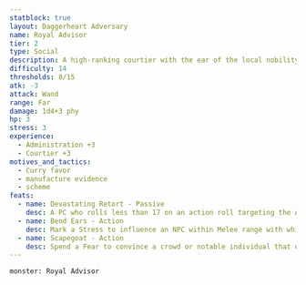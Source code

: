 ```yaml
---
statblock: true
layout: Daggerheart Adversary
name: Royal Advisor
tier: 2
type: Social
description: A high-ranking courtier with the ear of the local nobility.
difficulty: 14
thresholds: 8/15
atk: -3
attack: Wand
range: Far
damage: 1d4+3 phy
hp: 3
stress: 3
experience:
  - Administration +3
  - Courtier +3
motives_and_tactics:
  - Curry favor
  - manufacture evidence
  - scheme
feats:
  - name: Devastating Retort - Passive
    desc: A PC who rolls less than 17 on an action roll targeting the Advisor must mark a Stress.
  - name: Bend Ears - Action
    desc: Mark a Stress to influence an NPC within Melee range with whispered words. That target’s opinion on one matter shifts toward the Advisor’s preference unless it is in direct opposition to the target’s motives.
  - name: Scapegoat - Action
    desc: Spend a Fear to convince a crowd or notable individual that one person or group is responsible for some problem facing the target. The target becomes hostile to the scapegoat until convinced of their innocence with a successful Presence Roll (17).
---
```


```statblock
monster: Royal Advisor
```